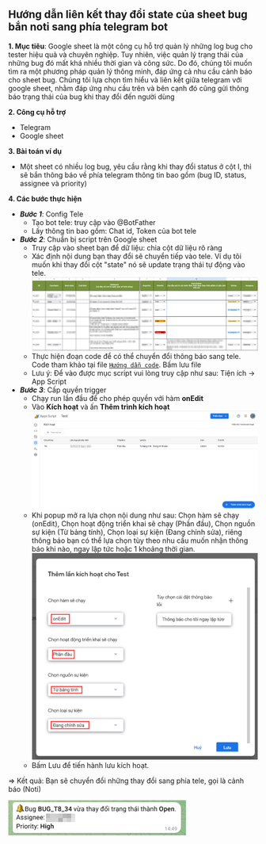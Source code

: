 ## Hướng dẫn liên kết thay đổi state của sheet bug bắn noti sang phía telegram bot
**1. Mục tiêu**: Google sheet là một công cụ hỗ trợ quản lý những log bug cho tester hiệu quả và chuyên nghiệp. Tuy nhiên, việc quản lý trạng thái của những bug đó mất khá nhiều thời gian và công sức. Do đó, chúng tôi muốn tìm ra một phương pháp quản lý thông minh, đáp ứng cả nhu cầu cảnh báo cho sheet bug. Chúng tôi lựa chọn tìm hiểu và liên kết giữa telegram với google sheet, nhằm đáp ứng nhu cầu trên và bên cạnh đó cũng gửi thông báo trạng thái của bug khi thay đổi đến người dùng

**2. Công cụ hỗ trợ**
- Telegram
- Google sheet

**3. Bài toán ví dụ**
- Một sheet có nhiều log bug, yêu cầu rằng khi thay đổi status ở cột I, thì sẽ bắn thông báo về phía telegram thông tin bao gồm (bug ID, status, assignee và priority)

**4. Các bước thực hiện**
- ***Bước 1***: Config Tele
    + Tạo bot tele: truy cập vào @BotFather
    + Lấy thông tin bao gồm: Chat id, Token của bot tele
- ***Bước 2***: Chuẩn bị script trên Google sheet
    + Truy cập vào sheet bạn để dữ liệu: chia cột dữ liệu rõ ràng
    + Xác định nội dung bạn thay đổi sẽ chuyển tiếp vào tele. Ví dụ tôi muốn khi thay đổi cột "state" nó sẽ update trạng thái tự động vào tele.
        ![Mô tả ảnh](./image/pic1.png)
    + Thực hiện đoạn code để có thể chuyển đổi thông báo sang tele. Code tham khảo tại file [``Hướng dẫn code``](NotiTele.js). Bấm lưu file
    + Lưu ý: Để vào được mục script vui lòng truy cập như sau: Tiện ích -> App Script
- ***Bước 3***: Cấp quyền trigger
    + Chạy run lần đầu để cho phép quyền với hàm **onEdit**
    + Vào **Kích hoạt** và ấn **Thêm trình kích hoạt**
        ![Mô tả ảnh](./image/pic2.png)
    + Khi popup mở ra lựa chọn nội dung như sau: Chọn hàm sẽ chạy (onEdit), Chọn hoạt động triển khai sẽ chạy (Phần đầu), Chọn nguồn sự kiện (Từ bảng tính), Chọn loại sự kiện (Đang chỉnh sửa), riêng thông báo bạn có thể lựa chọn tùy theo nhu cầu muốn nhận thông báo khi nào, ngay lập tức hoặc 1 khoảng thời gian. 
        ![Mô tả ảnh](./image/pic3.png)
    + Bấm Lưu để tiến hành lưu kích hoạt.

=> Kết quả: Bạn sẽ chuyển đổi những thay đổi sang phía tele, gọi là cảnh báo (Noti)

![Mô tả ảnh](./image/pic4.png)